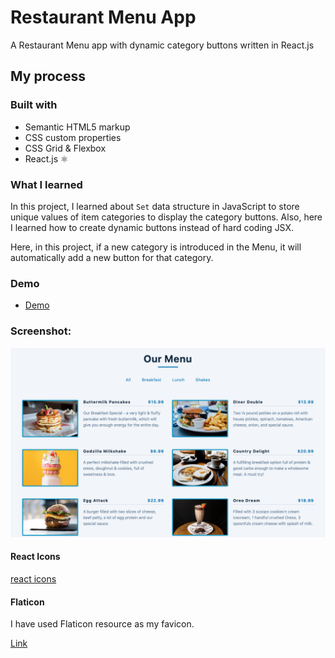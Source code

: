 # Restaurant Menu App

A Restaurant Menu app with dynamic category buttons written in React.js

## My process

### Built with

- Semantic HTML5 markup
- CSS custom properties
- CSS Grid & Flexbox
- React.js ⚛️

### What I learned

In this project, I learned about `Set` data structure in JavaScript to store unique values of item categories to display the category buttons. Also, here I learned how to create dynamic buttons instead of hard coding JSX.

Here, in this project, if a new category is introduced in the Menu, it will automatically add a new button for that category.

### Demo

- [Demo](https://webster-restaurant-menu-react.netlify.app)

### Screenshot:

![Screenshot](./screenshot.png)

#### React Icons

[react icons](https://react-icons.github.io/react-icons/)

#### Flaticon

I have used Flaticon resource as my favicon.

[Link](https://www.flaticon.com/free-icons/faq)

